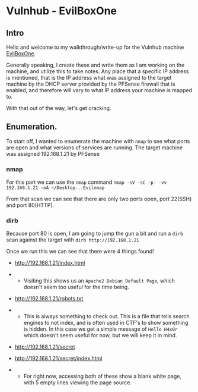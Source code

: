 # Vulnhub - EvilBoxOne

## Intro

Hello and welcome to my walkthrough/write-up for the Vulnhub machine [EvilBoxOne](https://www.vulnhub.com/entry/evilbox-one,736/-).

Generally speaking, I create these and write them as I am working on the machine, and utilize this to take notes. Any place that a specific IP address is mentioned, that is the IP address what was assigned to the target machine by the DHCP server provided by the PFSense firewall that is enabled, and therefore will vary to what IP address your machine is mapped to. 

With that out of the way, let's get cracking. 



## Enumeration. 

To start off, I wanted to enumerate the machine with `nmap` to see what ports are open and what versions of services are running. The target machine was assigned 192.168.1.21 by PFSense

### nmap

For this part we can use the `nmap` command `nmap -sV -sC -p- -vv 192.168.1.21 -oA ~/Desktop...Evilnmap`

From that scan we can see that there are only two ports open, port 22(SSH) and port 80(HTTP).

### dirb

Because port 80 is open, I am going to jump the gun a bit and run a `dirb` scan against the target with `dirb http://192.168.1.21`

Once we run this we can see that there were 4 things found!

- http://192.168.1.21/index.html
- - Visiting this shows us an `Apache2 Debian Default Page`, which doesn't seem too useful for the time being. 

- http://192.168.1.21/robots.txt
- - This is always something to check out. This is a file that tells search engines to not index, and is often used in CTF's to show something is hidden. In this case we get a simple message of `Hello H4x0r` which doesn't seem useful for now, but we will keep it in mind. 

- http://192.168.1.21/secret
- http://192.168.1.21/secret/index.html
- - For right now, accessing both of these show a blank white page, with 5 empty lines viewing the page source. 

